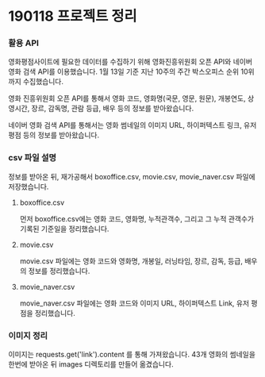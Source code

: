 # 190118 프로젝트 정리

### 활용 API



영화평점사이트에 필요한 데이터를 수집하기 위해 영화진흥위원회 오픈 API와 네이버 영화 검색 API를 이용했습니다. 1월 13일 기준 지난 10주의 주간 박스오피스 순위 10위까지 수집했습니다.

영화 진흥위원회 오픈 API를 통해서 영화 코드, 영화명(국문, 영문, 원문), 개봉연도, 상영시간, 장르, 감독명, 관람 등급, 배우 등의 정보를 받아왔습니다.

네이버 영화 검색 API를 통해서는 영화 썸네일의 이미지 URL, 하이퍼텍스트 링크, 유저 평점 등의 정보를 받아왔습니다.





### csv 파일 설명



정보를 받아온 뒤, 재가공해서 boxoffice.csv, movie.csv, movie_naver.csv 파일에 저장했습니다.

1. boxoffice.csv

   먼저 boxoffice.csv에는 영화 코드, 영화명, 누적관객수, 그리고 그 누적 관객수가 기록된 기준일을 정리했습니다.

2. movie.csv

   movie.csv 파일에는 영화 코드와 영화명, 개봉일, 러닝타임, 장르, 감독, 등급, 배우의 정보를 정리했습니다.

3. movie_naver.csv

   movie_naver.csv 파일에는 영화 코드와 이미지 URL, 하이퍼텍스트 Link, 유저 평점을 정리했습니다.





### 이미지 정리



이미지는 requests.get('link').content 를 통해 가져왔습니다. 43개 영화의 썸네일을 한번에 받아온 뒤 images 디렉토리를 만들어 옮겼습니다.

